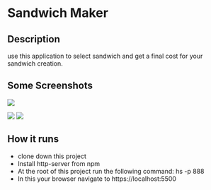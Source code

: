 # Sandwich Maker

## Description
use this application to select sandwich and get a final cost for your sandwich creation.
## Some Screenshots
![](https://raw.githubusercontent.com/yitbarekgitore/Sandwich-Maker/master/screenshots/img1.PNG)

![](https://raw.githubusercontent.com/yitbarekgitore/Sandwich-Maker/master/screenshots/img2.PNG)
![](https://raw.githubusercontent.com/yitbarekgitore/Sandwich-Maker/master/screenshots/img3.PNG)
## How it runs
* clone down this project
* Install http-server from npm
* At the root of this project run the following command: hs -p 888
* In this your browser navigate to https://localhost:5500